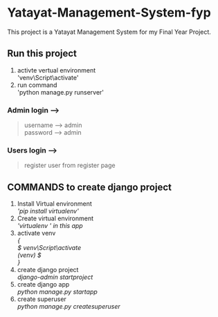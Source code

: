 # Yatayat-Management-System-fyp
This project is a Yatayat Management System for my Final Year Project. 

## Run this project
1. activte vertual environment <br> 'venv\Script\activate'
2. run command <br> 'python manage.py runserver'

### 
### Admin login -->
> username --> admin <br />
> password --> admin

### Users login -->
> register user from register page
###

## COMMANDS to create django project
1. Install Virtual environment <br><i> 'pip install virtualenv' </i>
2. Create virtual environment <br><i> 'virtualenv <virtualenv-name>' in this app <venv> </i>
3. activate venv <br> <i>
  {<br>
      $ venv\Script\activate<br>
      (venv) $ <br>
   } </i>
4. create django project <br><i> django-admin startproject <project-name> </i>
5. create django app <br><i> python manage.py startapp <app-name> </i>
6. create superuser <br><i> python manage.py createsuperuser </i>
  
